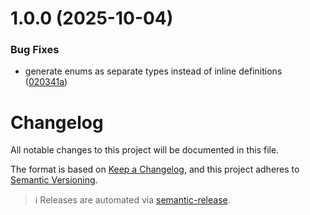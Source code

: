 # 1.0.0 (2025-10-04)


### Bug Fixes

* generate enums as separate types instead of inline definitions ([020341a](https://github.com/maxzillabong/maxzilla-async-gen/commit/020341afff24f3c774b2e04b9affd5907cb868bf))

# Changelog

All notable changes to this project will be documented in this file.

The format is based on [Keep a Changelog](https://keepachangelog.com/en/1.1.0/),
and this project adheres to [Semantic Versioning](https://semver.org/spec/v2.0.0.html).

> ℹ️ Releases are automated via [semantic-release](https://github.com/semantic-release/semantic-release).
